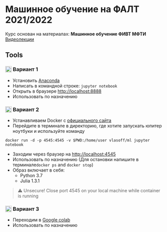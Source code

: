 # Машинное обучение на ФАЛТ 2021/2022

Курс основан на материалах: __Машинное обучение ФИВТ МФТИ__
[Видеолекции](https://www.youtube.com/playlist?list=PL4_hYwCyhAvZyW6qS58x4uElZgAkMVUvj)

## Tools 

### <img src='https://github.com/ml-dafe/ml_mipt_dafe_major/blob/master/src/anaconda.png' height="20px" width="20px" align="top"> Вариант 1
- Установить [Anaconda](https://www.anaconda.com/distribution/)
- Написать в командной строке: `jupyter notebook`
- Открыть в браузере [http://localhost:8888](http://localhost:8888)
- Использовать по назначению

### <img src='https://github.com/ml-dafe/ml_mipt_dafe_major/blob/master/src/docker.png' height="20px" width="20px" align="top"> Вариант 2
- Устанавливаем Docker с [официального сайта](https://www.docker.com/products/docker-desktop)
- Перейдите в терминале в директорию, где хотите запускать юпитер ноутбуки и используйте команду
```
docker run -d -p 4545:4545 -v $PWD:/home/user vlasoff/ml jupyter notebook 
``` 
- Заходим через браузер на [http://localhost:4545](http://localhost:4545)
- Использовать по назначению (Для остановки напишите в терминале`docker ps` and `docker stop`)
- Образ включает в себя:
  - Python 3.7
  - Julia 1.3.1 

> :warning: Unsecure! 
> Close port 4545 on your local machine while container is running  

### <img src='https://github.com/ml-dafe/ml_mipt_dafe_major/blob/master/src/colab.png' height="20px" width="20px" align="top"> Вариант 3
- Переходим в [Google colab](https://colab.research.google.com/notebooks/intro.ipynb#recent=true)
- Использовать по назначению